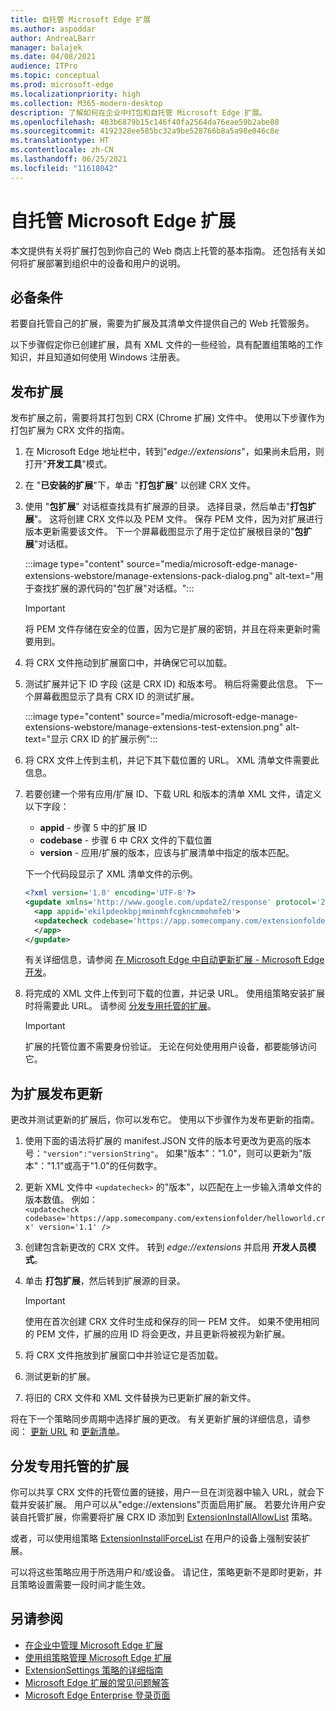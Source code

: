 ```yaml
---
title: 自托管 Microsoft Edge 扩展
ms.author: aspoddar
author: AndreaLBarr
manager: balajek
ms.date: 04/08/2021
audience: ITPro
ms.topic: conceptual
ms.prod: microsoft-edge
ms.localizationpriority: high
ms.collection: M365-modern-desktop
description: 了解如何在企业中打包和自托管 Microsoft Edge 扩展。
ms.openlocfilehash: 403b6879b15c146f40fa2564da76eae59b2abe88
ms.sourcegitcommit: 4192328ee585bc32a9be528766b8a5a98e046c8e
ms.translationtype: HT
ms.contentlocale: zh-CN
ms.lasthandoff: 06/25/2021
ms.locfileid: "11618042"
---
```

# <a name="self-host-microsoft-edge-extensions"></a>自托管 Microsoft Edge 扩展

本文提供有关将扩展打包到你自己的 Web 商店上托管的基本指南。 还包括有关如何将扩展部署到组织中的设备和用户的说明。

## <a name="prerequisites"></a>必备条件

若要自托管自己的扩展，需要为扩展及其清单文件提供自己的 Web 托管服务。

 以下步骤假定你已创建扩展，具有 XML 文件的一些经验，具有配置组策略的工作知识，并且知道如何使用 Windows 注册表。

## <a name="publish-an-extension"></a>发布扩展

发布扩展之前，需要将其打包到 CRX (Chrome 扩展) 文件中。 使用以下步骤作为打包扩展为 CRX 文件的指南。

1. 在 Microsoft Edge 地址栏中，转到"*edge://extensions*"，如果尚未启用，则打开"**开发工具**"模式。
2. 在 "**已安装的扩展**"下，单击 "**打包扩展**" 以创建 CRX 文件。
3. 使用 "**包扩展**" 对话框查找具有扩展源的目录。 选择目录，然后单击"**打包扩展**"。  这将创建 CRX 文件以及 PEM 文件。 保存 PEM 文件，因为对扩展进行版本更新需要该文件。 下一个屏幕截图显示了用于定位扩展根目录的"**包扩展**"对话框。

   :::image type="content" source="media/microsoft-edge-manage-extensions-webstore/manage-extensions-pack-dialog.png" alt-text="用于查找扩展的源代码的"包扩展"对话框。":::

   > [!IMPORTANT]
   > 将 PEM 文件存储在安全的位置，因为它是扩展的密钥，并且在将来更新时需要用到。

4. 将 CRX 文件拖动到扩展窗口中，并确保它可以加载。
5. 测试扩展并记下 ID 字段 (这是 CRX ID) 和版本号。 稍后将需要此信息。 下一个屏幕截图显示了具有 CRX ID 的测试扩展。

   :::image type="content" source="media/microsoft-edge-manage-extensions-webstore/manage-extensions-test-extension.png" alt-text="显示 CRX ID 的扩展示例":::

6. 将 CRX 文件上传到主机，并记下其下载位置的 URL。 XML 清单文件需要此信息。
7. 若要创建一个带有应用/扩展 ID、下载 URL 和版本的清单 XML 文件，请定义以下字段：  

   - **appid** - 步骤 5 中的扩展 ID
   - **codebase** - 步骤 6 中 CRX 文件的下载位置
   - **version** - 应用/扩展的版本，应该与扩展清单中指定的版本匹配。

   下一个代码段显示了 XML 清单文件的示例。

   ```xml
   <?xml version='1.0' encoding='UTF-8'?> 
   <gupdate xmlns='http://www.google.com/update2/response' protocol='2.0'> 
     <app appid='ekilpdeokbpjmminmhfcgkncmmohmfeb'> 
     <updatecheck codebase='https://app.somecompany.com/extensionfolder/helloworld.crx' version='1.0' /> 
     </app> 
   </gupdate> 
   ```

   有关详细信息，请参阅 [在 Microsoft Edge 中自动更新扩展 - Microsoft Edge 开发](/microsoft-edge/extensions-chromium/enterprise/auto-update)。

8. 将完成的 XML 文件上传到可下载的位置，并记录 URL。 使用组策略安装扩展时将需要此 URL。 请参阅 [分发专用托管的扩展](#distribute-a-privately-hosted-extension)。

   > [!IMPORTANT]
   > 扩展的托管位置不需要身份验证。 无论在何处使用用户设备，都要能够访问它。

## <a name="publish-updates-to-an-extension"></a>为扩展发布更新

更改并测试更新的扩展后，你可以发布它。 使用以下步骤作为发布更新的指南。

1. 使用下面的语法将扩展的 manifest.JSON 文件的版本号更改为更高的版本号：`"version":"versionString"`。 如果"版本"："1.0"，则可以更新为"版本"："1.1"或高于"1.0"的任何数字。
2. 更新 XML 文件中 `<updatecheck>` 的"版本"，以匹配在上一步输入清单文件的版本数值。 例如：<br>`<updatecheck codebase='https://app.somecompany.com/extensionfolder/helloworld.crx' version='1.1' />`
3. 创建包含新更改的 CRX 文件。 转到 *edge://extensions* 并启用 **开发人员模式**。
4. 单击 **打包扩展**，然后转到扩展源的目录。

   > [!IMPORTANT]
   > 使用在首次创建 CRX 文件时生成和保存的同一 PEM 文件。 如果不使用相同的 PEM 文件，扩展的应用 ID 将会更改，并且更新将被视为新扩展。

5. 将 CRX 文件拖放到扩展窗口中并验证它是否加载。
6. 测试更新的扩展。
7. 将旧的 CRX 文件和 XML 文件替换为已更新扩展的新文件。

将在下一个策略同步周期中选择扩展的更改。 有关更新扩展的详细信息，请参阅： [更新 URL](/microsoft-edge/extensions-chromium/enterprise/auto-update#update-url) 和 [更新清单](/microsoft-edge/extensions-chromium/enterprise/auto-update#updated-manifest)。

## <a name="distribute-a-privately-hosted-extension"></a>分发专用托管的扩展

你可以共享 CRX 文件的托管位置的链接，用户一旦在浏览器中输入 URL，就会下载并安装扩展。 用户可以从"edge://extensions"页面启用扩展。 若要允许用户安装自托管扩展，你需要将扩展 CRX ID 添加到 [ExtensionInstallAllowList](/deployedge/microsoft-edge-policies#extensioninstallallowlist) 策略。

或者，可以使用组策略 [ExtensionInstallForceList](/deployedge/microsoft-edge-manage-extensions-policies#force-install-an-extension) 在用户的设备上强制安装扩展。

可以将这些策略应用于所选用户和/或设备。 请记住，策略更新不是即时更新，并且策略设置需要一段时间才能生效。

## <a name="see-also"></a>另请参阅

- [在企业中管理 Microsoft Edge 扩展](microsoft-edge-manage-extensions.md)
- [使用组策略管理 Microsoft Edge 扩展](microsoft-edge-manage-extensions-policies.md)
- [ExtensionSettings 策略的详细指南](microsoft-edge-manage-extensions-ref-guide.md)
- [Microsoft Edge 扩展的常见问题解答](microsoft-edge-manage-extensions-faq.md)
- [Microsoft Edge Enterprise 登录页面](https://aka.ms/EdgeEnterprise)
